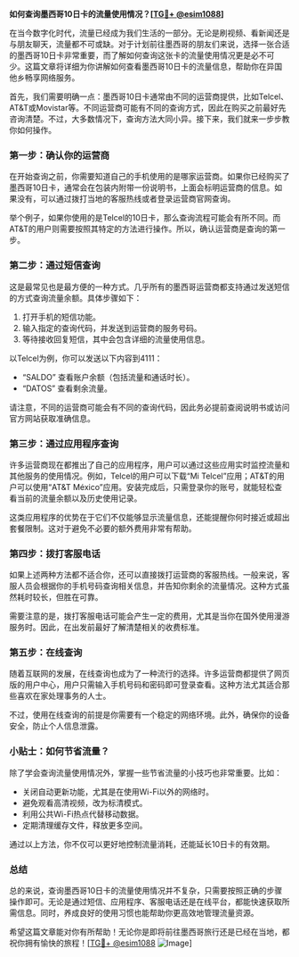 **如何查询墨西哥10日卡的流量使用情况？[[TG💪+ @esim1088](https://t.me/s/esim1088)]**

在当今数字化时代，流量已经成为我们生活的一部分。无论是刷视频、看新闻还是与朋友聊天，流量都不可或缺。对于计划前往墨西哥的朋友们来说，选择一张合适的墨西哥10日卡非常重要，而了解如何查询这张卡的流量使用情况更是必不可少。这篇文章将详细为你讲解如何查看墨西哥10日卡的流量信息，帮助你在异国他乡畅享网络服务。

首先，我们需要明确一点：墨西哥10日卡通常由不同的运营商提供，比如Telcel、AT&T或Movistar等。不同运营商可能有不同的查询方式，因此在购买之前最好先咨询清楚。不过，大多数情况下，查询方法大同小异。接下来，我们就来一步步教你如何操作。

### **第一步：确认你的运营商**
在开始查询之前，你需要知道自己的手机使用的是哪家运营商。如果你已经购买了墨西哥10日卡，通常会在包装内附带一份说明书，上面会标明运营商的信息。如果没有，可以通过拨打当地的客服热线或者登录运营商官网查询。

举个例子，如果你使用的是Telcel的10日卡，那么查询流程可能会有所不同。而AT&T的用户则需要按照其特定的方法进行操作。所以，确认运营商是查询的第一步。

### **第二步：通过短信查询**
这是最常见也是最方便的一种方式。几乎所有的墨西哥运营商都支持通过发送短信的方式查询流量余额。具体步骤如下：

1. 打开手机的短信功能。
2. 输入指定的查询代码，并发送到运营商的服务号码。
3. 等待接收回复短信，其中会包含详细的流量使用信息。

以Telcel为例，你可以发送以下内容到4111：
- “SALDO” 查看账户余额（包括流量和通话时长）。
- “DATOS” 查看剩余流量。

请注意，不同的运营商可能会有不同的查询代码，因此务必提前查阅说明书或访问官方网站获取准确信息。

### **第三步：通过应用程序查询**
许多运营商现在都推出了自己的应用程序，用户可以通过这些应用实时监控流量和其他服务的使用情况。例如，Telcel的用户可以下载“Mi Telcel”应用；AT&T的用户可以使用“AT&T México”应用。安装完成后，只需登录你的账号，就能轻松查看当前的流量余额以及历史使用记录。

这类应用程序的优势在于它们不仅能够显示流量信息，还能提醒你何时接近或超出套餐限制。这对于避免不必要的额外费用非常有帮助。

### **第四步：拨打客服电话**
如果上述两种方法都不适合你，还可以直接拨打运营商的客服热线。一般来说，客服人员会根据你的手机号码查询相关信息，并告知你剩余的流量情况。这种方式虽然耗时较长，但胜在可靠。

需要注意的是，拨打客服电话可能会产生一定的费用，尤其是当你在国外使用漫游服务时。因此，在出发前最好了解清楚相关的收费标准。

### **第五步：在线查询**
随着互联网的发展，在线查询也成为了一种流行的选择。许多运营商都提供了网页版的用户中心，用户只需输入手机号码和密码即可登录查看。这种方法尤其适合那些喜欢在家处理事务的人士。

不过，使用在线查询的前提是你需要有一个稳定的网络环境。此外，确保你的设备安全，防止个人信息泄露。

### **小贴士：如何节省流量？**
除了学会查询流量使用情况外，掌握一些节省流量的小技巧也非常重要。比如：

- 关闭自动更新功能，尤其是在使用Wi-Fi以外的网络时。
- 避免观看高清视频，改为标清模式。
- 利用公共Wi-Fi热点代替移动数据。
- 定期清理缓存文件，释放更多空间。

通过以上方法，你不仅可以更好地控制流量消耗，还能延长10日卡的有效期。

### **总结**
总的来说，查询墨西哥10日卡的流量使用情况并不复杂，只需要按照正确的步骤操作即可。无论是通过短信、应用程序、客服电话还是在线平台，都能快速获取所需信息。同时，养成良好的使用习惯也能帮助你更高效地管理流量资源。

希望这篇文章能对你有所帮助！无论你是即将前往墨西哥旅行还是已经在当地，都祝你拥有愉快的旅程！[[TG💪+ @esim1088](https://t.me/s/esim1088) ![Image](https://i.postimg.cc/4NQfJmqS/Snipaste-2025-05-13-00-14-12.png)]